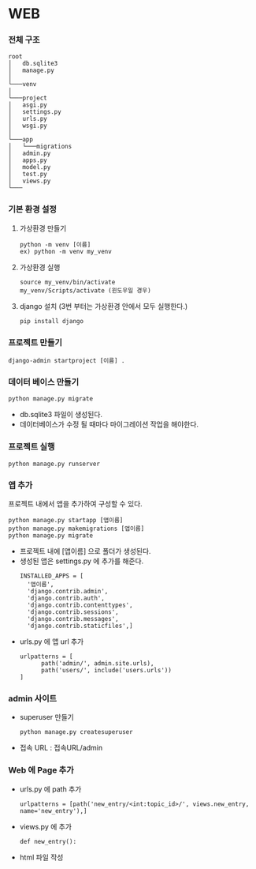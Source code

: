 # WEB

### 전체 구조

```
root
│   db.sqlite3
│   manage.py    
│
└───venv
│
└───project
│   asgi.py
│   settings.py
│   urls.py
│   wsgi.py
│
└───app
│   └───migrations
│   admin.py
│   apps.py
│   model.py
│   test.py
│   views.py
└───
```

### 기본 환경 설정

1. 가상환경 만들기
   ```
   python -m venv [이름]
   ex) python -m venv my_venv
   ```
2. 가상환경 실행
   ```
   source my_venv/bin/activate
   my_venv/Scripts/activate (윈도우일 경우)
   ```
3. django 설치 
(3번 부터는 가상환경 안에서 모두 실행한다.)
   ```
   pip install django
   ```

### 프로젝트 만들기
```
django-admin startproject [이름] .
```

### 데이터 베이스 만들기
```    
python manage.py migrate
```    

- db.sqlite3 파일이 생성된다.
- 데이터베이스가 수정 될 때마다 마이그레이션 작업을 해야한다.

### 프로젝트 실행
   ```
   python manage.py runserver
   ```

### 앱 추가

프로젝트 내에서 앱을 추가하여 구성할 수 있다. 
   ```
   python manage.py startapp [앱이름]
   python manage.py makemigrations [앱이름]
   python manage.py migrate
   ```
- 프로젝트 내에 [앱이름] 으로 폴더가 생성된다.
- 생성된 앱은 settings.py 에 추가를 해준다.
  ```
  INSTALLED_APPS = [
    '앱이름',
    'django.contrib.admin',
    'django.contrib.auth',
    'django.contrib.contenttypes',
    'django.contrib.sessions',
    'django.contrib.messages',
    'django.contrib.staticfiles',]
  ```
- urls.py 에 앱 url 추가
  ```
  urlpatterns = [
        path('admin/', admin.site.urls),
        path('users/', include('users.urls'))
  ]
  ```
### admin 사이트

- superuser 만들기
  ```
  python manage.py createsuperuser
  ```

- 접속 URL : 접속URL/admin

### Web 에 Page 추가

- urls.py 에 path 추가
  ```
  urlpatterns = [path('new_entry/<int:topic_id>/', views.new_entry, name='new_entry'),]       
  ```
- views.py 에 추가
  ```
  def new_entry():
  ```        
- html 파일 작성
